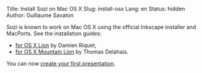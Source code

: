 Title: Install Sozi on Mac OS X
Slug: install-osx
Lang: en
Status: hidden
Author: Guillaume Savaton

Sozi is known to work on Mac OS X using the official Inkscape installer
and MacPorts.
See the installation guides:

* [for OS X Lion](http://www.lifl.fr/~riquetd/installing-sozi-on-mac-os-x.html) by Damien Riquet,
* [for OS X Mountain Lion](https://dl.dropboxusercontent.com/u/2324311/Sozi_Mountain_Lion.html) by Thomas Delahais.

You can now [create your first presentation](|filename|create.md).

